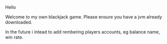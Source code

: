 Hello 

Welcome to my own blackjack game. 
Please ensure you have a jvm already downloaded. 


In the future i intead to add rembering players accounts, eg balance name, win rate. 
